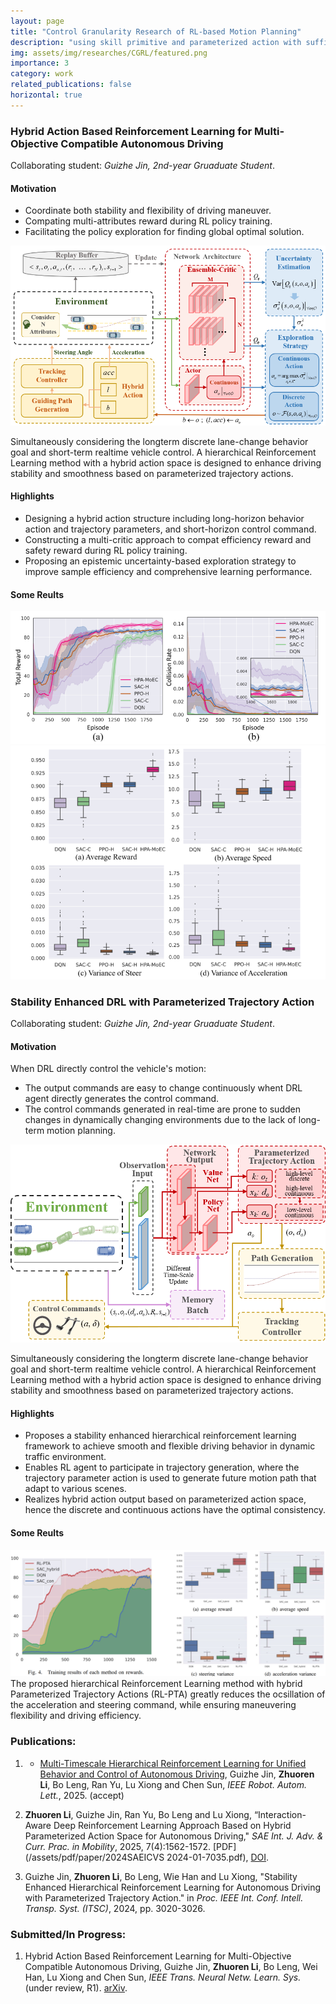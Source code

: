 ```yaml
---
layout: page
title: "Control Granularity Research of RL-based Motion Planning"
description: "using skill primitive and parameterized action with sufficient control granularity for flexible and smooth driving. (From Dec 2023 to now)"
img: assets/img/researches/CGRL/featured.png
importance: 3
category: work
related_publications: false
horizontal: true
---
```


### **Hybrid Action Based Reinforcement Learning for Multi-Objective Compatible Autonomous Driving**
Collaborating student: *Guizhe Jin, 2nd-year Gruaduate Student*.

#### **Motivation**
- Coordinate both stability and flexibility of driving maneuver.
- Compating multi-attributes reward during RL policy training.
- Facilitating the policy exploration for finding global optimal solution.

![png](/assets/img/researches/CGRL/MoEC.png)

Simultaneously considering the longterm discrete lane-change behavior goal and short-term realtime vehicle control. A hierarchical Reinforcement Learning method with a hybrid action space is designed to enhance driving stability and smoothness based on parameterized trajectory actions.

#### **Highlights**
- Designing a hybrid action structure including long-horizon behavior action and trajectory parameters, and short-horizon control command.
- Constructing a multi-critic approach to compat efficiency reward and safety reward during RL policy training.
- Proposing an epistemic uncertainty-based exploration strategy to improve sample efficiency and comprehensive learning performance.

#### **Some Reults**
![png](/assets/img/researches/CGRL/MoEC-train.png)
![png](/assets/img/researches/CGRL/MoEC-test.png)


### **Stability Enhanced DRL with Parameterized Trajectory Action**
Collaborating student: *Guizhe Jin, 2nd-year Gruaduate Student*.

#### **Motivation**
When DRL directly control the vehicle's motion:
- The output commands are easy to change continuously whent DRL agent directly generates the control command.
- The control commands generated in real-time are prone to sudden changes in dynamically changing environments due to the lack of long-term motion planning.

![png](/assets/img/researches/CGRL/RLTPA.png)

Simultaneously considering the longterm discrete lane-change behavior goal and short-term realtime vehicle control. A hierarchical Reinforcement Learning method with a hybrid action space is designed to enhance driving stability and smoothness based on parameterized trajectory actions.

#### **Highlights**
- Proposes a stability enhanced hierarchical reinforcement learning framework to achieve smooth and flexible driving behavior in dynamic traffic environment.
- Enables RL agent to participate in trajectory generation, where the trajectory parameter action is used to generate future motion path that adapt to various scenes.
- Realizes hybrid action output based on parameterized action space, hence the discrete and continuous actions have the optimal consistency.

#### **Some Reults**
![png](/assets/img/researches/CGRL/result-RLPTA.png)
The proposed hierarchical Reinforcement Learning method with hybrid Parameterized Trajectory Actions (RL-PTA) greatly reduces the ocsillation of the acceleration and steering command, while ensuring maneuvering flexibility and driving efficiency.


### **Publications:**
1. - [Multi-Timescale Hierarchical Reinforcement Learning for Unified Behavior and Control of Autonomous Driving](https://arxiv.org/pdf/2506.23771), Guizhe Jin, **Zhuoren Li**, Bo Leng, Ran Yu, Lu Xiong and Chen Sun, *IEEE Robot. Autom. Lett.*, 2025. (accept) 

2. **Zhuoren Li**, Guizhe Jin, Ran Yu, Bo Leng and Lu Xiong, “Interaction-Aware Deep Reinforcement Learning Approach Based on Hybrid Parameterized Action Space for Autonomous Driving," *SAE Int. J. Adv. & Curr. Prac. in Mobility*, 2025, 7(4):1562-1572. [PDF](/assets/pdf/paper/2024SAEICVS 2024-01-7035.pdf), [DOI](https://doi.org/10.4271/2024-01-7035).
   
3. Guizhe Jin, **Zhuoren Li**, Bo Leng, Wie Han and Lu Xiong, "Stability Enhanced Hierarchical Reinforcement Learning for Autonomous Driving with Parameterized Trajectory Action." in *Proc. IEEE Int. Conf. Intell. Transp. Syst. (ITSC)*, 2024, pp. 3020-3026.

### **Submitted/In Progress:**
1. Hybrid Action Based Reinforcement Learning for Multi-Objective Compatible Autonomous Driving, Guizhe Jin, **Zhuoren Li**, Bo Leng, Wei Han, Lu Xiong and Chen Sun, *IEEE Trans. Neural Netw. Learn. Sys.* (under review, R1). [arXiv](https://arxiv.org/abs/2501.08096).



